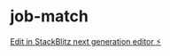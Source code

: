# job-match

[Edit in StackBlitz next generation editor ⚡️](https://stackblitz.com/~/github.com/Verathagnus/job-match)